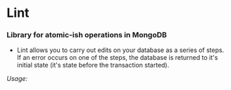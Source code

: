 # Lint
### Library for atomic-ish operations in MongoDB
-
  Lint allows you to carry out edits on your database as a series of steps. If an error occurs on one of the steps, the database is returned to it's initial state (it's state before the transaction started). 

<i>Usage:</i>

